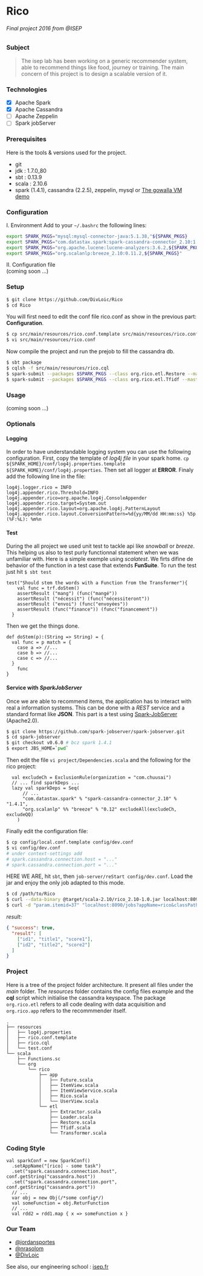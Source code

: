 # Rico
###### Final project 2016 from @ISEP

### Subject
>The isep lab has been working on a generic recommender system, able to recommend
>things like food, journey or training. The main concern of this project is to design a scalable version of it.

### Technologies
- [X] Apache Spark
- [X] Apache Cassandra
- [ ] Apache Zeppelin
- [ ] Spark jobServer

### Prerequisites
Here is the tools & versions used for the project.
- git
- jdk   : 1.7.0_80
- sbt   : 0.13.9
- scala : 2.10.6
- spark (1.4.1), cassandra (2.2.5), zeppelin, mysql or
[The gowalla VM demo](https://github.com/natalinobusa/gowalla-spark-demo)


### Configuration
I. Environment
Add to your `~/.bashrc` the following lines:
```sh
export SPARK_PKGS="mysql:mysql-connector-java:5.1.38,"${SPARK_PKGS}
export SPARK_PKGS="com.datastax.spark:spark-cassandra-connector_2.10:1.4.1"
export SPARK_PKGS="org.apache.lucene:lucene-analyzers:3.6.2,${SPARK_PKGS}"
export SPARK_PKGS="org.scalanlp:breeze_2.10:0.11.2,${SPARK_PKGS}"
```
II. Configuration file    
(coming soon ...)

### Setup

```bash
$ git clone https://github.com/DivLoic/Rico
$ cd Rico
```

You will first need to edit the conf file rico.conf as show in the previous part: **Configuration**.
```bash
$ cp src/main/resources/rico.conf.template src/main/resources/rico.conf
$ vi src/main/resources/rico.conf
```

Now compile the project and run the prejob to fill the cassandra db.
```bash
$ sbt package
$ cqlsh -f src/main/resources/rico.cql
$ spark-submit --packages $SPARK_PKGS --class org.rico.etl.Restore --master <your-master>
$ spark-submit --packages $SPARK_PKGS --class org.rico.etl.Tfidf --master <your-master>
```
### Usage

(coming soon ...)

### Optionals

#### Logging
In order to have understandable logging system you can use the following
configuration. First, copy the template of *log4j file* in your spark home.
`cp ${SPARK_HOME}/conf/log4j.properties.template ${SPARK_HOME}/conf/log4j.properties`.
Then set all logger at **ERROR**. Finaly add the following line in the file:
```properties
log4j.logger.rico = INFO
log4j.appender.rico.Threshold=INFO
log4j.appender.rico=org.apache.log4j.ConsoleAppender
log4j.appender.rico.target=System.out
log4j.appender.rico.layout=org.apache.log4j.PatternLayout
log4j.appender.rico.layout.ConversionPattern=%d{yy/MM/dd HH:mm:ss} %5p (%F:%L): %m%n
```

#### Test
During the all project we used unit test to tackle api like *snowball* or *breeze*. This helping us also to test purly functionnal
statement when we was unfamiliar with. Here is a simple exemple using *scalatest*. We firts difine de behavior of the function 
in a test case that extends **FunSuite**. To run the test just hit `$ sbt test`
```{scala}
test("Should stem the words with a Function from the Transformer"){
    val func = trf.doStem()
    assertResult ("mang") (func("mangé"))
    assertResult ("nécessit") (func("nécessiteront"))
    assertResult ("envoi") (func("envoyées"))
    assertResult (func("finance")) (func("financement"))
  }
```
Then we get the things done.
```{scala}
def doStem(p):(String => String) = {
  val func = p match = {
    case a => //...
    case b => //...
    case c => //...
  }
    func
}
```

#### Service with *SparkJobServer*
Once we are able to recommend items, the application has to interact with real a information
systems. This can be done with a *REST* service and a standard format like **JSON**. This part
is a test using [Spark-JobServer](https://github.com/spark-jobserver/spark-jobserver) (Apache2.0).
```bash
$ git clone https://github.com/spark-jobserver/spark-jobserver.git
$ cd spark-jobserver
$ git checkout v0.6.0 # bcz spark 1.4.1
$ export JBS_HOME=`pwd`
```
Then edit the file `vi project/Dependencies.scala` and the following for the rico project:
```{scala}
  val excludeCh = ExclusionRule(organization = "com.chuusai")
  // ... find sparkDeps ...
  lazy val sparkDeps = Seq(
      // ...
      "com.datastax.spark" % "spark-cassandra-connector_2.10" % "1.4.1",
      "org.scalanlp" %% "breeze" % "0.12" excludeAll(excludeCh, excludeQQ)
    )
```
Finally edit the configuration file:
```bash
$ cp config/local.conf.template config/dev.conf
$ vi config/dev.conf
# under context-settings add
# spark.cassandra.connection.host = "..."
# spark.cassandra.connection.port = "..."
```
HERE WE ARE, hit `sbt`, then `job-server/reStart config/dev.conf`. Load the jar and enjoy the
only job adapted to this mode.
```bash
$ cd /path/to/Rico
$ curl --data-binary @target/scala-2.10/rico_2.10-1.0.jar localhost:8090/jars/rico
$ curl -d "param.itemid=37" "localhost:8090/jobs?appName=rico&classPath=org.rico.app.ItemViewService&sync=true&timeout=999"
```
*result:*
```json
{ "success": true,
  "result": [
    ["id1", "title1", "score1"],
    ["id2", "title2", "score2"]
  ]
}
```

### Project
Here is a tree of the project folder architecture. It present all files under the
*main* folder. The *resources* folder contains the config files example and the **cql**
script which initialise the cassandra keyspace. The package `org.rico.etl` refers to all
code dealing with data acquisition and `org.rico.app` refers to the recommmender itself.
```
.
├── resources
│   ├── log4j.properties
│   ├── rico.conf.template
│   ├── rico.cql
│   └── test.conf
└── scala
    ├── Functions.sc
    └── org
        └── rico
            ├── app
            │   ├── Future.scala
            │   ├── ItemView.scala
            │   ├── ItemViewService.scala
            │   ├── Rico.scala
            │   └── UserView.scala
            └── etl
                ├── Extractor.scala
                ├── Loader.scala
                ├── Restore.scala
                ├── Tfidf.scala
                └── Transformer.scala
```

### Coding Style

```{scala}
val sparkConf = new SparkConf()
  .setAppName("[rico] - some task")
  .set("spark.cassandra.connection.host", conf.getString("cassandra.host"))
  .set("spark.cassandra.connection.port", conf.getString("cassandra.port"))
  // ...
  var obj = new Obj(/*some config*/)
  val someFunction = obj.ReturFunction
  // ...
  val rdd2 = rdd1.map { x => someFunction x }
```

### Our Team
- [@jordansportes](https://github.com/jordansportes8355)
- [@nrasolom](https://github.com/nrasolom)
- [@DivLoic](https://github.com/DivLoic)

See also, our engineering school : [isep.fr](http://www.isep.fr)
